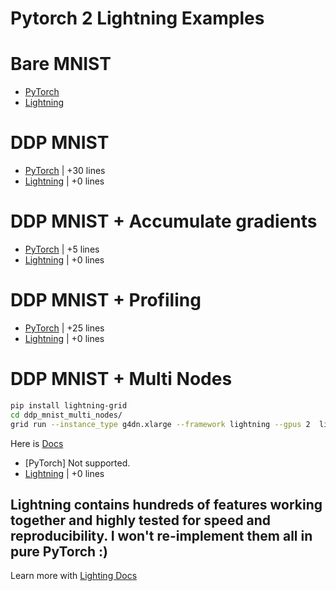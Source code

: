 # Pytorch 2 Lightning Examples

# Bare MNIST
* [PyTorch](bare_mnist/pytorch.py)
* [Lightning](bare_mnist/lightning.py)

# DDP MNIST
* [PyTorch](ddp_mnist/pytorch.py) | +30 lines 
* [Lightning](ddp_mnist/lightning.py) | +0 lines 

# DDP MNIST + Accumulate gradients
* [PyTorch](ddp_mnist_accumulate_gradients/pytorch.py) | +5 lines 
* [Lightning](ddp_mnist_accumulate_gradients/lightning.py) | +0 lines 

# DDP MNIST + Profiling
* [PyTorch](ddp_profiler_mnist/pytorch.py) | +25 lines 
* [Lightning](ddp_profiler_mnist/lightning.py) | +0 lines 

# DDP MNIST + Multi Nodes

```bash
pip install lightning-grid
cd ddp_mnist_multi_nodes/
grid run --instance_type g4dn.xlarge --framework lightning --gpus 2  lightning.py
```

Here is [Docs](https://docs.grid.ai/platform/about-these-features/multi-node)

* [PyTorch] Not supported.
* [Lightning](ddp_profiler_mnist/lightning.py) | +0 lines 


## Lightning contains hundreds of features working together and highly tested for speed and reproducibility. I won't re-implement them all in pure PyTorch :)

Learn more with [Lighting Docs](https://pytorch-lightning.readthedocs.io/en/stable/)
